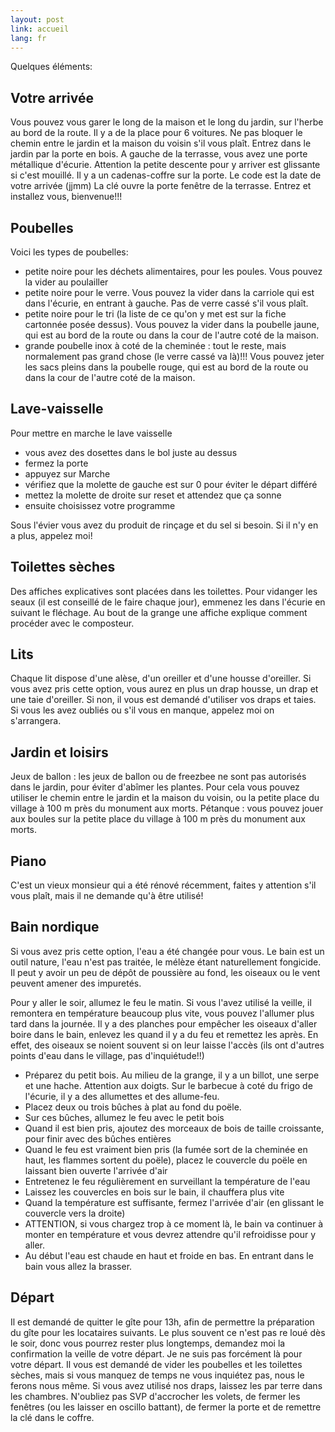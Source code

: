```yaml
---
layout: post
link: accueil
lang: fr
---
```


Quelques éléments:

## Votre arrivée 

Vous pouvez vous garer le long de la maison et le long du jardin, sur l'herbe au bord de la route. Il y a de la place pour 6 voitures. Ne pas bloquer le chemin entre le jardin et la maison du voisin s'il vous plaît. Entrez dans le jardin par la porte en bois. A gauche de la terrasse, vous avez une porte métallique d'écurie. Attention la petite descente pour y arriver est glissante si c'est mouillé. Il y a un cadenas-coffre sur la porte. Le code est la date de votre arrivée (jjmm) La clé ouvre la porte fenêtre de la terrasse. Entrez et installez vous, bienvenue!!! 

## Poubelles 

Voici les types de poubelles: 
- petite noire pour les déchets alimentaires, pour les poules. Vous pouvez la vider au poulailler 
- petite noire pour le verre. Vous pouvez la vider dans la carriole qui est dans l'écurie, en entrant à gauche. Pas de verre cassé s'il vous plaît. 
- petite noire pour le tri (la liste de ce qu'on y met est sur la fiche cartonnée posée dessus). Vous pouvez la vider dans la poubelle jaune, qui est au bord de la route ou dans la cour de l'autre coté de la maison. 
- grande poubelle inox à coté de la cheminée : tout le reste, mais normalement pas grand chose (le verre cassé va là)!!! Vous pouvez jeter les sacs pleins dans la poubelle rouge, qui est au bord de la route ou dans la cour de l'autre coté de la maison. 


## Lave-vaisselle 

Pour mettre en marche le lave vaisselle 
- vous avez des dosettes dans le bol juste au dessus 
- fermez la porte 
- appuyez sur Marche 
- vérifiez que la molette de gauche est sur 0 pour éviter le départ différé 
- mettez la molette de droite sur reset et attendez que ça sonne 
- ensuite choisissez votre programme 

Sous l'évier vous avez du produit de rinçage et du sel si besoin. Si il n'y en a plus, appelez moi! 

## Toilettes sèches 

Des affiches explicatives sont placées dans les toilettes. Pour vidanger les seaux (il est conseillé de le faire chaque jour), emmenez les dans l'écurie en suivant le fléchage. Au bout de la grange une affiche explique comment procéder avec le composteur.

## Lits 

Chaque lit dispose d'une alèse, d'un oreiller et d'une housse d'oreiller. Si vous avez pris cette option, vous aurez en plus un drap housse, un drap et une taie d'oreiller. Si non, il vous est demandé d'utiliser vos draps et taies. Si vous les avez oubliés ou s'il vous en manque, appelez moi on s'arrangera.

## Jardin et loisirs 
Jeux de ballon : les jeux de ballon ou de freezbee ne sont pas autorisés dans le jardin, pour éviter d'abîmer les plantes. Pour cela vous pouvez utiliser le chemin entre le jardin et la maison du voisin, ou la petite place du village à 100 m près du monument aux morts. Pétanque : vous pouvez jouer aux boules sur la petite place du village à 100 m près du monument aux morts.

## Piano
C'est un vieux monsieur qui a été rénové récemment, faites y attention s'il vous plaît, mais il ne demande qu'à être utilisé! 

## Bain nordique 
Si vous avez pris cette option, l'eau a été changée pour vous. Le bain est un outil nature, l'eau n'est pas traitée, le mélèze étant naturellement fongicide. Il peut y avoir un peu de dépôt de poussière au fond, les oiseaux ou le vent peuvent amener des impuretés. 

Pour y aller le soir, allumez le feu le matin. Si vous l'avez utilisé la veille, il remontera en température beaucoup plus vite, vous pouvez l'allumer plus tard dans la journée.
Il y a des planches pour empêcher les oiseaux d'aller boire dans le bain, enlevez les quand il y a du feu et remettez les après. En effet, des oiseaux se noient souvent si on leur laisse l'accès (ils ont d'autres points d'eau dans le village, pas d'inquiétude!!)


- Préparez du petit bois. Au milieu de la grange, il y a un billot, une serpe et une hache. Attention aux doigts. Sur le barbecue à coté du frigo de l'écurie, il y a des allumettes et des allume-feu.
- Placez deux ou trois bûches à plat au fond du poële. 
- Sur ces bûches, allumez le feu avec le petit bois
- Quand il est bien pris, ajoutez des morceaux de bois de taille croissante, pour finir avec des bûches entières
- Quand le feu est vraiment bien pris (la fumée sort de la cheminée en haut, les flammes sortent du poële), placez le couvercle du poële en laissant bien ouverte l'arrivée d'air
- Entretenez le feu régulièrement en surveillant la température de l'eau
- Laissez les couvercles en bois sur le bain, il chauffera plus vite
- Quand la température est suffisante, fermez l'arrivée d'air (en glissant le couvercle vers la droite)
- ATTENTION, si vous chargez trop à ce moment là, le bain va continuer à monter en température et vous devrez attendre qu'il refroidisse pour y aller.
- Au début l'eau est chaude en haut et froide en bas. En entrant dans le bain vous allez la brasser.

 

## Départ 
Il est demandé de quitter le gîte pour 13h, afin de permettre la préparation du gîte pour les locataires suivants. Le plus souvent ce n'est pas re loué dès le soir, donc vous pourrez rester plus longtemps, demandez moi la confirmation la veille de votre départ. Je ne suis pas forcément là pour votre départ. Il vous est demandé de vider les poubelles et les toilettes sèches, mais si vous manquez de temps ne vous inquiétez pas, nous le ferons nous même. Si vous avez utilisé nos draps, laissez les par terre dans les chambres. N'oubliez pas SVP d'accrocher les volets, de fermer les fenêtres (ou les laisser en oscillo battant), de fermer la porte et de remettre la clé dans le coffre.



